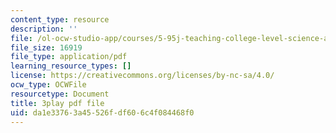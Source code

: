 ```yaml
---
content_type: resource
description: ''
file: /ol-ocw-studio-app/courses/5-95j-teaching-college-level-science-and-engineering-fall-2015/da1e33763a45526fdf606c4f084468f0_zoa2pKYp_fk.pdf
file_size: 16919
file_type: application/pdf
learning_resource_types: []
license: https://creativecommons.org/licenses/by-nc-sa/4.0/
ocw_type: OCWFile
resourcetype: Document
title: 3play pdf file
uid: da1e3376-3a45-526f-df60-6c4f084468f0
---
```

